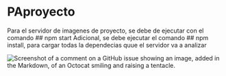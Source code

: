 # PAproyecto

Para el servidor de imagenes de proyecto, se debe de ejecutar con el comando ## npm start
Adicional, se debe ejecutar el comando ## npm install, para cargar todas la dependecias
quue el servidor va a analizar

![Screenshot of a comment on a GitHub issue showing an image, added in the Markdown, of an Octocat smiling and raising a tentacle.](https://myoctocat.com/assets/images/base-octocat.svg)
